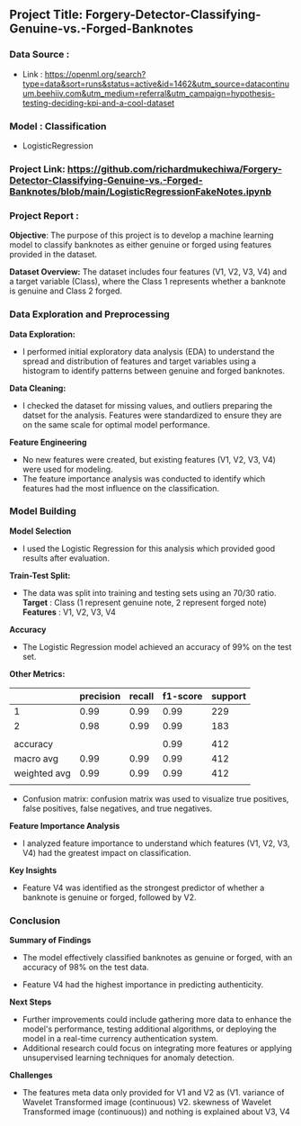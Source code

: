 ## Project Title: Forgery-Detector-Classifying-Genuine-vs.-Forged-Banknotes

### Data Source : 
- Link : https://openml.org/search?type=data&sort=runs&status=active&id=1462&utm_source=datacontinuum.beehiiv.com&utm_medium=referral&utm_campaign=hypothesis-testing-deciding-kpi-and-a-cool-dataset

### Model : Classification
- LogisticRegression

### Project Link: https://github.com/richardmukechiwa/Forgery-Detector-Classifying-Genuine-vs.-Forged-Banknotes/blob/main/LogisticRegressionFakeNotes.ipynb

### Project Report :

**Objective**: The purpose of this project is to develop a machine learning model to classify banknotes as either genuine or forged using features provided in the dataset.

**Dataset Overview:** The dataset includes four features (V1, V2, V3, V4) and a target variable (Class), where the Class 1 represents whether a banknote is genuine  and Class 2 forged.

### **Data Exploration and Preprocessing**

**Data Exploration:**

- I performed initial exploratory data analysis (EDA) to understand the spread and distribution of features and target variables using a histogram
to  identify patterns between genuine and forged banknotes.

**Data Cleaning:**

- I checked the dataset for missing values, and outliers preparing the datset for  the analysis. Features were standardized to ensure they are on the same scale for optimal model performance.

**Feature Engineering**
- No new features were created, but existing features (V1, V2, V3, V4) were used for modeling.
- The feature importance analysis was conducted to identify which features had the most influence on the classification.

### **Model Building**

**Model Selection**

- I used the  Logistic Regression for this analysis which provided good results after evaluation.

**Train-Test Split:**

- The data was split into training and testing sets using an 70/30 ratio. 
 **Target** : Class (1  represent genuine note, 2 represent forged note)
 **Features** : V1, V2, V3, V4

**Accuracy** 

- The Logistic Regression model achieved an accuracy of 99% on the test set.

**Other Metrics:**

|             |precision |recall     |f1-score    |   support |
|-------------|----------|-----------|------------|-----------|
|           1 |      0.99|      0.99 |     0.99   |    229    |
|           2 |      0.98|      0.99 |     0.99   |    183    |
|             |          |           |            |           |
|    accuracy |          |           |     0.99   |    412    |
|   macro avg |      0.99|      0.99 |     0.99   |    412    |
|weighted avg |      0.99|      0.99 |     0.99   |    412    |
|             |          |           |            |           |




- Confusion matrix: confusion matrix was used to visualize true positives, false positives, false negatives, and true negatives.

**Feature Importance Analysis**

- I analyzed feature importance to understand which features (V1, V2, V3, V4) had the greatest impact on classification.

**Key Insights**

- Feature V4 was identified as the strongest predictor of whether a banknote is genuine or forged, followed by V2.

### **Conclusion**

**Summary of Findings**

- The model effectively classified banknotes as genuine or forged, with an accuracy of 98% on the test data.

- Feature V4 had the highest importance in predicting authenticity.

**Next Steps**

- Further improvements could include gathering more data to enhance the model's performance, testing additional algorithms, or deploying the model in a real-time currency authentication system.
- Additional research could focus on integrating more features or applying unsupervised learning techniques for anomaly detection.

**Challenges**
- The features meta data only provided for V1 and V2  as (V1. variance of Wavelet Transformed image (continuous)
V2. skewness of Wavelet Transformed image (continuous)) and nothing is explained about V3, V4


